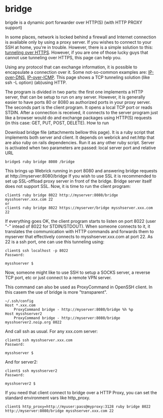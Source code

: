 # bridge

brigde is a dynamic port forwarder over HTTP(S) (with HTTP PROXY support)

In some places, network is locked behind a firewall and Internet connection is available only by using a proxy server. If you wishes to connect to your SSH at home, you're in trouble. However, there is a simple solution to this: [tunneling over HTTPS](http://www.google.com.br/search?q=ssh+over+http+proxy). However, if you are one of those lucky guys that cannot use tunneling over HTTPS, this page can help you.

Using any protocol that can exchange information, it is possible to encapsulate a connection over it. Some not-so-common examples are: [IP-over-DNS](http://thomer.com/howtos/nstx.html), [IP-over-ICMP](http://thomer.com/icmptx/). This page shows a TCP tunneling solution (like ssh -L option) (ab)using HTTP.

The program is divided in two parts: the first one implements a HTTP server, that can be setup to run on any server. However, it is generally easier to have ports 80 or 8080 as authorized ports in your proxy server.
The seconds part is the client program. It opens a local TCP port or reads STDIN. After a connection is received, it connects to the server program just like a browser would do and exchange packages using HTTP(S) requests (in this case: GET, PUT, POST, DELETE). 
How to run

Download bridge file (attachments bellow this page). It is a ruby script that implements both server and client. It depends on webrick and net:http that are also ruby on rails dependencies. Run it as any other ruby script. Server is activated when two parameters are passed: local server port and relative URL

```
bridge$ ruby bridge 8080 /bridge
```

This brings up Webrick running in port 8080 and answering bridge requests at http://myserver:8080/bridge
If you wish to use SSL it is recommended to set up SSL-offload proxy server in front of the bridge. Bridge server itself does not support SSL.
Now, it is time to run the client program:

```
client$ ruby bridge 8022 http://myserver:8080/bridge mysshserver.xxx.com 22
or
client$ ruby bridge 8022 https://myserver/bridge mysshserver.xxx.com 22
```

If everything goes OK, the client program starts to listen on port 8022 (user "-" intead of 8022 for STDIN/STDOUT). When someone connects to it, it translates the communication with HTTP commands and forwards them to myserver that effectively connects to mysshserver.xxx.com at port 22. As 22 is a ssh port, one can use this tunneling using:

```
client$ ssh localhost -p 8022
Password:

mysshserver $
```

Now, someone might like to use SSH to setup a SOCKS server, a reverse TCP port, etc or just connect to a remote VPN server.

This command can also be used as ProxyCommand in OpenSSH client. In this casem the use of bridge is more "transparent".

```
~/.ssh/config
Host *.xxx.com
    ProxyCommand bridge - http://myserver:8080/bridge %h %p
Host mysshserver2
    ProxyCommand bridge - http://myserver:8080/bridge mysshserver2.noip.org 8022
```

And call ssh as usual. For any xxx.com server:

```
client$ ssh mysshserver.xxx.com
Password:

mysshserver $
```

And for server2:

```
client$ ssh mysshserver2
Password:

mysshserver2 $
```

If you need that client connect to bridge over a HTTP Proxy, you can set the standard environment vars like http_proxy.

```
client$ http_proxy=http://myuser:pass@myproxy:3128 ruby bridge 8022 http://myserver:8080/bridge mysshserver.xxx.com 22
```
